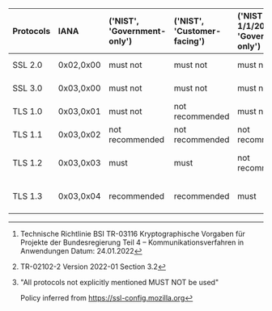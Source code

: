  | Protocols | IANA      | ('NIST', 'Government-only') | ('NIST', 'Customer-facing') | ('NIST (from 1/1/2024)', 'Government-only') | ('NIST (from 1/1/2024)', 'Customer-facing') | ('BSI', 'Federal applications') [^2] | ('BSI', 'Customer-facing') [^3] | ('BSI', 'Customer-facing conditions') | ('ANSSI', '') | ('ACN', 'Recommended') | ('ACN', 'Compatibility') | ('AgID', '')      | ('AgID', 'conditions')    | ('MOZILLA', 'Modern') [^1] | ('MOZILLA', 'Intermediate') | ('MOZILLA', 'Old') |
 | :-------- | :-------- | :-------------------------- | :-------------------------- | :------------------------------------------ | :------------------------------------------ | :----------------------------------- | :------------------------------ | :------------------------------------ | :------------ | :--------------------- | :----------------------- | :---------------- | :------------------------ | :------------------------- | :-------------------------- | :----------------- |
 | SSL 2.0   | 0x02,0x00 | must not                    | must not                    | must not                                    | must not                                    | must not                             | not recommended                 |                                       | must not      | must not               | must not                 | \<Not mentioned\> |                           | \<Not mentioned\>          | \<Not mentioned\>           | \<Not mentioned\>  |
 | SSL 3.0   | 0x03,0x00 | must not                    | must not                    | must not                                    | must not                                    | must not                             | not recommended                 |                                       | must not      | must not               | must not                 | \<Not mentioned\> |                           | \<Not mentioned\>          | \<Not mentioned\>           | \<Not mentioned\>  |
 | TLS 1.0   | 0x03,0x01 | must not                    | not recommended             | must not                                    | not recommended                             | must not                             | not recommended                 |                                       | must not      | must not               | must not                 | not recommended   |                           | \<Not mentioned\>          | \<Not mentioned\>           | recommended        |
 | TLS 1.1   | 0x03,0x02 | not recommended             | not recommended             | not recommended                             | not recommended                             | must not                             | not recommended                 |                                       | must not      | must not               | must not                 | not recommended   |                           | \<Not mentioned\>          | \<Not mentioned\>           | recommended        |
 | TLS 1.2   | 0x03,0x03 | must                        | must                        | not recommended                             | not recommended                             | must                                 | recommended                     | THIS or PROTOCOLS TLS 1.3             | optional      | must not               | optional                 | must              | THIS or PROTOCOLS TLS 1.3 | \<Not mentioned\>          | recommended                 | recommended        |
 | TLS 1.3   | 0x03,0x04 | recommended                 | recommended                 | must                                        | must                                        | recommended                          | recommended                     | THIS or PROTOCOLS TLS 1.2             | recommended   | recommended            | recommedned              | must              | THIS or PROTOCOLS TLS 1.2 | recommended                | recommended                 | recommended        |

[^1]: "All protocols not explicitly mentioned MUST NOT be used"

    Policy inferred from <https://ssl-config.mozilla.org>
[^2]: Technische Richtlinie BSI TR-03116
    Kryptographische Vorgaben für Projekte der Bundesregierung Teil 4 – Kommunikationsverfahren in Anwendungen
    Datum: 24.01.2022
[^3]: TR-02102-2 Version 2022-01 Section 3.2

